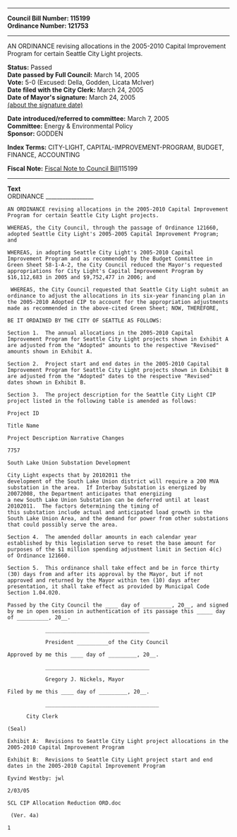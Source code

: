 * * * * *  
  
**Council Bill Number: [](#h0)[](#h2)115199**   
**Ordinance Number: 121753**  
  
* * * * *  
  
AN ORDINANCE revising allocations in the 2005-2010 Capital Improvement Program for certain Seattle City Light projects.  
  
**Status:** Passed   
**Date passed by Full Council:** March 14, 2005   
**Vote:** 5-0 (Excused: Della, Godden, Licata McIver)   
**Date filed with the City Clerk:** March 24, 2005   
**Date of Mayor's signature:** March 24, 2005   
[(about the signature date)](/~public/approvaldate.htm)   
  
  
**Date introduced/referred to committee:** March 7, 2005   
**Committee:** Energy & Environmental Policy   
**Sponsor:** GODDEN   
  
**Index Terms:** CITY-LIGHT, CAPITAL-IMPROVEMENT-PROGRAM, BUDGET, FINANCE, ACCOUNTING  
  
**Fiscal Note:** [Fiscal Note to Council Bill](http://clerk.seattle.gov/~public/fnote/115199.htm)[](#h1)[](#h3)115199  
  
* * * * *  
  
**Text**  
    ORDINANCE _________________  
  
    AN ORDINANCE revising allocations in the 2005-2010 Capital Improvement  
    Program for certain Seattle City Light projects.  
  
    WHEREAS, the City Council, through the passage of Ordinance 121660,  
    adopted Seattle City Light's 2005-2005 Capital Improvement Program;  
    and  
  
    WHEREAS, in adopting Seattle City Light's 2005-2010 Capital  
    Improvement Program and as recommended by the Budget Committee in  
    Green Sheet 58-1-A-2, the City Council reduced the Mayor's requested  
    appropriations for City Light's Capital Improvement Program by  
    $16,112,683 in 2005 and $9,752,477 in 2006; and  
  
     WHEREAS, the City Council requested that Seattle City Light submit an  
    ordinance to adjust the allocations in its six-year financing plan in  
    the 2005-2010 Adopted CIP to account for the appropriation adjustments  
    made as recommended in the above-cited Green Sheet; NOW, THEREFORE,  
  
    BE IT ORDAINED BY THE CITY OF SEATTLE AS FOLLOWS:  
  
    Section 1.  The annual allocations in the 2005-2010 Capital  
    Improvement Program for Seattle City Light projects shown in Exhibit A  
    are adjusted from the "Adopted" amounts to the respective "Revised"  
    amounts shown in Exhibit A.  
  
    Section 2.  Project start and end dates in the 2005-2010 Capital  
    Improvement Program for Seattle City Light projects shown in Exhibit B  
    are adjusted from the "Adopted" dates to the respective "Revised"  
    dates shown in Exhibit B.  
  
    Section 3.  The project description for the Seattle City Light CIP  
    project listed in the following table is amended as follows:  
  
    Project ID  
  
    Title Name  
  
    Project Description Narrative Changes  
  
    7757  
  
    South Lake Union Substation Development  
  
    City Light expects that by 20102011 the  
    development of the South Lake Union district will require a 200 MVA  
    substation in the area.  If Interbay Substation is energized by   
    20072008, the Department anticipates that energizing  
    a new South Lake Union Substation can be deferred until at least   
    20102011.  The factors determining the timing of  
    this substation include actual and anticipated load growth in the  
    South Lake Union Area, and the demand for power from other substations  
    that could possibly serve the area.  
  
    Section 4.  The amended dollar amounts in each calendar year  
    established by this legislation serve to reset the base amount for  
    purposes of the $1 million spending adjustment limit in Section 4(c)  
    of Ordinance 121660.  
  
    Section 5.  This ordinance shall take effect and be in force thirty  
    (30) days from and after its approval by the Mayor, but if not  
    approved and returned by the Mayor within ten (10) days after  
    presentation, it shall take effect as provided by Municipal Code  
    Section 1.04.020.  
  
    Passed by the City Council the ____ day of _________, 20__, and signed  
    by me in open session in authentication of its passage this _____ day  
    of __________, 20__.  
  
                _________________________________  
  
                President __________of the City Council  
  
    Approved by me this ____ day of _________, 20__.  
  
                _________________________________  
  
                Gregory J. Nickels, Mayor  
  
    Filed by me this ____ day of _________, 20__.  
  
                ____________________________________  
  
          City Clerk  
  
    (Seal)  
  
    Exhibit A:  Revisions to Seattle City Light project allocations in the 2005-2010 Capital Improvement Program  
  
    Exhibit B:  Revisions to Seattle City Light project start and end dates in the 2005-2010 Capital Improvement Program  
  
    Eyvind Westby: jwl  
  
    2/03/05  
  
    SCL CIP Allocation Reduction ORD.doc  
  
     (Ver. 4a)  
  
    1  
